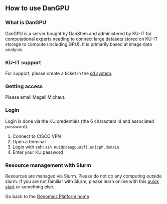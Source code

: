 ## How to use DanGPU

### What is DanGPU
DanGPU is a server bought by DanStem and administered by KU-IT for computational experts needing to connect large datasets stored on KU-IT storage to compute (including GPU). It is primarily based at image data analysis.

### KU-IT support
For support, please create a ticket in the [sd system](http://sd.ku.dk/).

### Getting access
Please email Magali Michaut.

### Login
Login is done via the KU credentials (the 6 characters id and associated password).
1. Connect to CISCO VPN
2. Open a terminal
3. Login with ssh: `ssh KUid@dangpu01fl.unicph.domain`
4. Enter your KU password

### Resource management with Slurm

Resources are managed via Slurm. Please do not do any computing outside slurm.
If you are not familiar with Slurm, please learn online with this [quick start](https://slurm.schedmd.com/quickstart.html) or something else.


Go back to the [Genomics Platform home](https://danstemgenomics.github.io)
